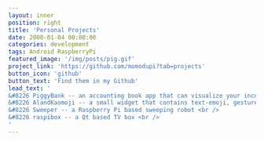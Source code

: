 ```yaml
---
layout: inner
position: right
title: 'Personal Projects'
date: 2000-01-04 00:00:00
categories: development
tags: Android RaspberryPi
featured_image: '/img/posts/pig.gif'
project_link: 'https://github.com/momodupi?tab=projects'
button_icon: 'github'
button_text: 'Find them in my Github'
lead_text: '
&#8226 PiggyBank -- an accounting book app that can visualize your income/outcome <br /> 
&#8226 AlandKaomoji -- a small widget that contains text-emoji, gesture, notes and calculator <br /> 
&#8226 Sweeper -- a Raspberry Pi based sweeping robot <br /> 
&#8226 raspibox -- a Qt based TV box <br /> 
'
---
```

